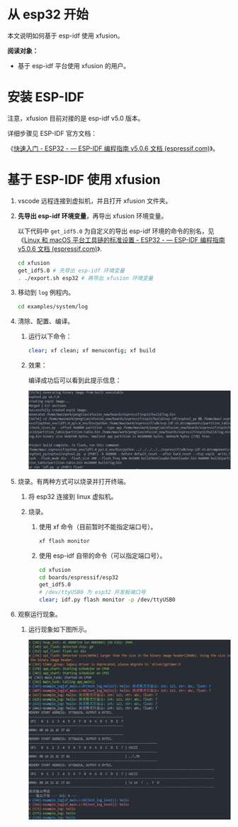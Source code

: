 # 从 esp32 开始

本文说明如何基于 esp-idf 使用 xfusion。

**阅读对象：**

- 基于 esp-idf 平台使用 xfusion 的用户。

# 安装 ESP-IDF

注意，xfusion 目前对接的是 esp-idf v5.0 版本。

详细步骤见 ESP-IDF 官方文档：

《[快速入门 - ESP32 - — ESP-IDF 编程指南 v5.0.6 文档 (espressif.com)](https://docs.espressif.com/projects/esp-idf/zh_CN/v5.0.6/esp32/get-started/index.html)》。

# 基于 ESP-IDF 使用 xfusion

1.  vscode 远程连接到虚拟机，并且打开 xfusion 文件夹。
1.  **先导出 esp-idf 环境变量**，再导出 xfusion 环境变量。

    以下代码中 `get_idf5.0` 为自定义的导出 esp-idf 环境的命令的别名，见 《[Linux 和 macOS 平台工具链的标准设置 - ESP32 - — ESP-IDF 编程指南 v5.0.6 文档 (espressif.com)](https://docs.espressif.com/projects/esp-idf/zh_CN/v5.0.6/esp32/get-started/linux-macos-setup.html#get-started-set-up-env)》.

    ```bash
    cd xfusion
    get_idf5.0 # 先导出 esp-idf 环境变量
    . ./export.sh esp32 # 再导出 xfusion 环境变量
    ```

1.  移动到 `log`​ 例程内。

    ```bash
    cd examples/system/log
    ```

1.  清除、配置、编译。

    1.  运行以下命令：

        ```bash
        clear; xf clean; xf menuconfig; xf build
        ```

    1.  效果：

        编译成功后可以看到此提示信息：

        ​![image](/image/starting_with_esp32-compilation_success.png)​

1.  烧录。有两种方式可以烧录并打开终端。

    1.  将 esp32 连接到 linux 虚拟机。
    1.  烧录。

        1.  使用 xf 命令（目前暂时不能指定端口号）。

            ```bash
            xf flash monitor
            ```

        1.  使用 esp-idf 自带的命令（可以指定端口号）。

            ```bash
            cd xfusion
            cd boards/espressif/esp32
            get_idf5.0
            # /dev/ttyUSB0 为 esp32 开发板端口号
            clear; idf.py flash monitor -p /dev/ttyUSB0
            ```

1.  观察运行现象。

    1.  运行现象如下图所示。

        ​![image](/image/starting_with_esp32-example_log_output.png)​

‍
